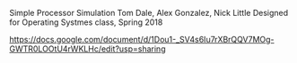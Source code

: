 Simple Processor Simulation
Tom Dale, Alex Gonzalez, Nick Little
Designed for Operating Systmes class, Spring 2018

https://docs.google.com/document/d/1Dou1-_SV4s6Iu7rXBrQQV7MOg-GWTR0LOOtU4rWKLHc/edit?usp=sharing
